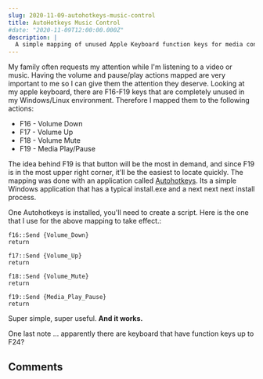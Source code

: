 ```yaml
---
slug: 2020-11-09-autohotkeys-music-control
title: AutoHotkeys Music Control
#date: "2020-11-09T12:00:00.000Z"
description: |
  A simple mapping of unused Apple Keyboard function keys for media control in Windows.
---
```


My family often requests my attention while I'm listening to a video or music. Having the volume and pause/play actions mapped are very important to me so I can give them the attention they deserve. Looking at my apple keyboard, there are F16-F19 keys that are completely unused in my Windows/Linux environment. Therefore I mapped them to the following actions:

<!--truncate-->

- F16 - Volume Down
- F17 - Volume Up
- F18 - Volume Mute
- F19 - Media Play/Pause

The idea behind F19 is that button will be the most in demand, and since F19 is in the most upper right corner, it'll be the easiest to locate quickly. The mapping was done with an application called [Autohotkeys](https://download.cnet.com/AutoHotkey/3000-2084_4-10279446.html). Its a simple Windows application that has a typical install.exe and a next next next install process.

One Autohotkeys is installed, you'll need to create a script. Here is the one that I use for the above mapping to take effect.:

```
f16::Send {Volume_Down}
return

f17::Send {Volume_Up}
return

f18::Send {Volume_Mute}
return

f19::Send {Media_Play_Pause}
return
```

Super simple, super useful. **And it works.**

One last note ... apparently there are keyboard that have function keys up to F24?

## Comments

<Comments />
